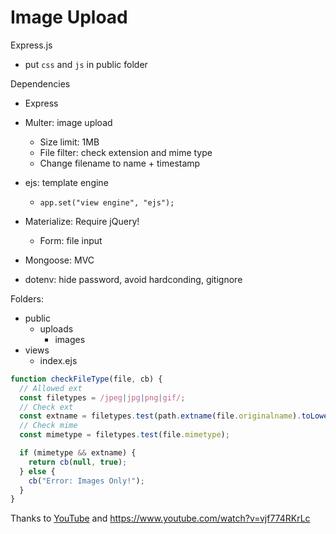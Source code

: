 # Image Upload

Express.js

- put `css` and `js` in public folder

Dependencies

- Express
- Multer: image upload
  - Size limit: 1MB
  - File filter: check extension and mime type
  - Change filename to name + timestamp
- ejs: template engine

  - `app.set("view engine", "ejs");`

- Materialize: Require jQuery!
  - Form: file input
- Mongoose: MVC
- dotenv: hide password, avoid hardconding, gitignore

Folders:

- public
  - uploads
    - images
- views
  - index.ejs

```javascript
function checkFileType(file, cb) {
  // Allowed ext
  const filetypes = /jpeg|jpg|png|gif/;
  // Check ext
  const extname = filetypes.test(path.extname(file.originalname).toLowerCase());
  // Check mime
  const mimetype = filetypes.test(file.mimetype);

  if (mimetype && extname) {
    return cb(null, true);
  } else {
    cb("Error: Images Only!");
  }
}
```

Thanks to [YouTube](https://www.youtube.com/watch?v=9Qzmri1WaaE) and https://www.youtube.com/watch?v=vjf774RKrLc
